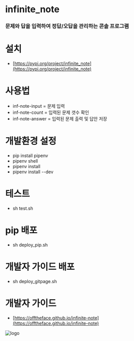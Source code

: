 # infinite_note
### 문제와 답을 입력하여 정답/오답을 관리하는 콘솔 프로그램

# 설치
- [https://pypi.org/project/infinite_note](https://pypi.org/project/infinite_note)

# 사용법
 - inf-note-input = 문제 입력
 - inf-note-count = 입력된 문제 갯수 확인
 - inf-note-answer = 입력된 문제 출력 및 답안 저장

# 개발환경 설정
- pip install pipenv
- pipenv shell
- pipenv install
- pipenv install --dev

# 테스트
- sh test.sh

# pip 배포
- sh deploy_pip.sh

# 개발자 가이드 배포
- sh deploy_gitpage.sh

# 개발자 가이드
- [https://offtheface.github.io/infinite-note](https://offtheface.github.io/infinite-note)

![logo](https://offtheface.github.io/infinite-note/img/social_preview.png)
